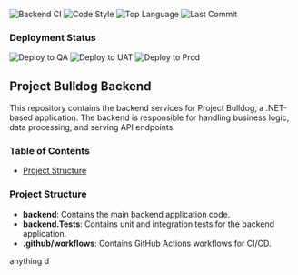 ![Backend CI](https://github.com/Calathea-Z/project-bulldog-backend/actions/workflows/backend-ci.yml/badge.svg)
![Code Style](https://github.com/your-org/your-repo/actions/workflows/format.yml/badge.svg)
![Top Language](https://img.shields.io/github/languages/top/Calathea-Z/project-bulldog-backend)
![Last Commit](https://img.shields.io/github/last-commit/Calathea-Z/project-bulldog-backend)

### Deployment Status

![Deploy to QA](https://github.com/Calathea-Z/project-bulldog-backend/actions/workflows/deploy-qa.yml/badge.svg?branch=qa)
![Deploy to UAT](https://github.com/Calathea-Z/project-bulldog-backend/actions/workflows/deploy-uat.yml/badge.svg?branch=uat)
![Deploy to Prod](https://github.com/Calathea-Z/project-bulldog-backend/actions/workflows/deploy-prod.yml/badge.svg?branch=main)

## Project Bulldog Backend

This repository contains the backend services for Project Bulldog, a .NET-based application. The backend is responsible for handling business logic, data processing, and serving API endpoints.

### Table of Contents

- [Project Structure](#project-structure)

### Project Structure

- **backend**: Contains the main backend application code.
- **backend.Tests**: Contains unit and integration tests for the backend application.
- **.github/workflows**: Contains GitHub Actions workflows for CI/CD.

anything
d
